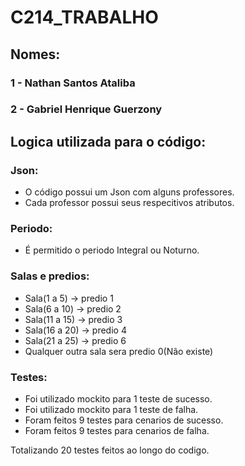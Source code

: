 # C214_TRABALHO

## Nomes:
### 1 - Nathan Santos Ataliba
### 2 - Gabriel Henrique Guerzony

## Logica utilizada para o código:

### Json:
- O código possui um Json com alguns professores.
- Cada professor possui seus respecitivos atributos.

### Periodo:
- É permitido o periodo Integral ou Noturno.

### Salas e predios:
- Sala(1 a 5) -> predio 1
- Sala(6 a 10) -> predio 2
- Sala(11 a 15) -> predio 3
- Sala(16 a 20) -> predio 4
- Sala(21 a 25) -> predio 6
- Qualquer outra sala sera predio 0(Não existe)

### Testes:
- Foi utilizado mockito para 1 teste de sucesso.
- Foi utilizado mockito para 1 teste de falha.
- Foram feitos 9 testes para cenarios de sucesso.
- Foram feitos 9 testes para cenarios de falha.

Totalizando 20 testes feitos ao longo do codigo.
